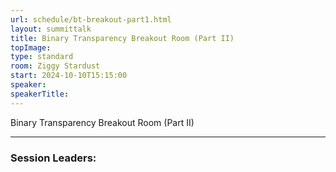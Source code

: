 ```yaml
---
url: schedule/bt-breakout-part1.html
layout: summittalk
title: Binary Transparency Breakout Room (Part II)
topImage:
type: standard
room: Ziggy Stardust
start: 2024-10-10T15:15:00
speaker: 
speakerTitle: 
---
```


<div class="font-google font-medium">


Binary Transparency Breakout Room (Part II)

---

### Session Leaders:
